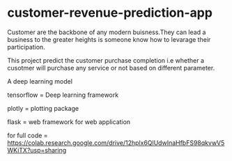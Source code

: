 # customer-revenue-prediction-app



Customer are the backbone of any modern buisness.They can lead a business to the greater heights is someone know how to levarage their participation.

This project predict the customer purchase completion i.e whether a cusotmer will purchase any service or not based on different parameter.


A deep learning model 


tensorflow = Deep learning framework


plotly = plotting package


flask = web framework for web application

for full code = https://colab.research.google.com/drive/12hplx6QlUdwInaHfbFS98qkvwV5WKiTX?usp=sharing

